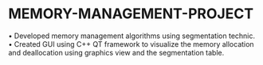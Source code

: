 # MEMORY-MANAGEMENT-PROJECT
•	Developed memory management algorithms using segmentation technic.
•	Created GUI using C++ QT framework to visualize the memory allocation and deallocation using graphics view and the segmentation table. 
